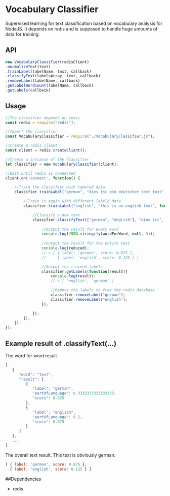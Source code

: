 # Vocabulary Classifier
Supervised learning for text classification based on vocabulary analysis for NodeJS. It depends on redis and is supposed to handle huge amounts of data for training.

## API
``` Javascript
new VocabularyClassifier(redisClient)
.normalizeText(text)
.trainLabel(labelName, text, callback)
.classifyText(labelsArray, text, callback)
.removeLabel(labelName, callback)
.getLabelWordCount(labelName, callback)
.getLabels(callback)
```

## Usage
``` Javascript
//The classifier depends on redis
const redis = require("redis"); 

//Import the classifier
const VocabularyClassifier = require("./VocabularyClassifier.js"); 

//Create a redis client
const client = redis.createClient();

//Create a instance of the Classifier
let classifier = new VocabularyClassifier(client);

//Wait until redis is connected
client.on('connect', function() {

    //Train the classifier with labeled data
    classifier.trainLabel("german", "dies ist ein deutscher text text", function(){

        //Train it again with different labeld data
        classifier.trainLabel("english", "this is an english text", function(){

            //Classify a new text
            classifier.classifyText(["german", "english"], "dies ist", function(wordForWord, reduced){
                
                //Output the result for every word
                console.log(JSON.stringify(wordForWord, null, 3));
                
                //Output the result for the entire text
                console.log(reduced);
                // > [ { label: 'german', score: 0.875 },
                //     { label: 'english', score: 0.125 } ]

                //Output the trained labels
                classifier.getLabels(function(result){
                    console.log(result);
                    // > [ 'english', 'german' ]

                    //Remove the labels to free the redis database
                    classifier.removeLabel("german");
                    classifier.removeLabel("english");
                });

            });
        });
    });
});
```

## Example result of .classifyText(...)
The word for word result
``` Javascript
[
   {
      "word": "text",
      "result": [
         {
            "label": "german",
            "partOfLanguage": 0.3333333333333333,
            "score": 0.625
         },
         {
            "label": "english",
            "partOfLanguage": 0.2,
            "score": 0.375
         }
      ]
   },
   ...
]
```

The overall text result. This text is obviously german. 
``` Javascript
[ { label: 'german', score: 0.875 },
  { label: 'english', score: 0.125 } ]
```

##Dependencies
* redis
